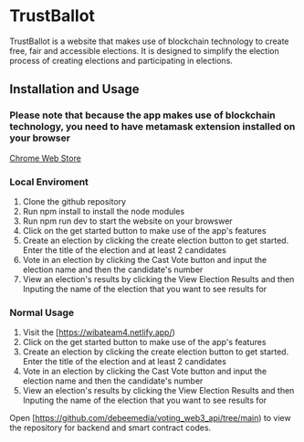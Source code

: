
# TrustBallot

TrustBallot is a website that makes use of blockchain technology to create free, fair and accessible elections. It is designed to simplify the election process of creating elections and participating in elections.

## Installation and Usage

### Please note that because the app makes use of blockchain technology, you need to have metamask extension installed on your browser
[Chrome Web Store](https://chromewebstore.google.com/search/metamask)

### Local Enviroment

1. Clone the github repository
2. Run npm install to install the node modules
3. Run npm run dev to start the website on your browswer
4. Click on the get started button to make use of the app's features
5. Create an election by clicking the create election button to get started. Enter the title of the election and at least 2 candidates
6. Vote in an election by clicking the Cast Vote button and input the election name and then the candidate's number
7. View an election's results by clicking the View Election Results and then Inputing the name of the election that you want to see results for


### Normal Usage

1. Visit the [https://wibateam4.netlify.app/)
2. Click on the get started button to make use of the app's features
3. Create an election by clicking the create election button to get started. Enter the title of the election and at least 2 candidates
4. Vote in an election by clicking the Cast Vote button and input the election name and then the candidate's number
5. View an election's results by clicking the View Election Results and then Inputing the name of the election that you want to see results for



Open [https://github.com/debeemedia/voting_web3_api/tree/main) to view the repository for backend and smart contract codes.



